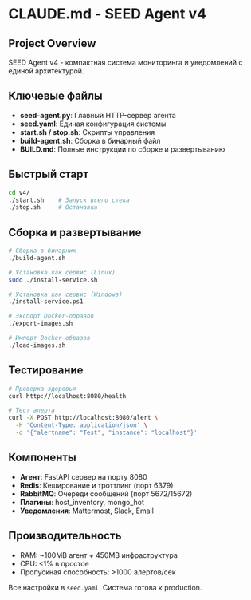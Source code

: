 # CLAUDE.md - SEED Agent v4

## Project Overview

SEED Agent v4 - компактная система мониторинга и уведомлений с единой архитектурой.

## Ключевые файлы

- **seed-agent.py**: Главный HTTP-сервер агента
- **seed.yaml**: Единая конфигурация системы  
- **start.sh / stop.sh**: Скрипты управления
- **build-agent.sh**: Сборка в бинарный файл
- **BUILD.md**: Полные инструкции по сборке и развертыванию

## Быстрый старт

```bash
cd v4/
./start.sh    # Запуск всего стека
./stop.sh     # Остановка
```

## Сборка и развертывание

```bash
# Сборка в бинарник
./build-agent.sh

# Установка как сервис (Linux)
sudo ./install-service.sh

# Установка как сервис (Windows) 
./install-service.ps1

# Экспорт Docker-образов
./export-images.sh

# Импорт Docker-образов
./load-images.sh
```

## Тестирование

```bash
# Проверка здоровья
curl http://localhost:8080/health

# Тест алерта
curl -X POST http://localhost:8080/alert \
  -H 'Content-Type: application/json' \
  -d '{"alertname": "Test", "instance": "localhost"}'
```

## Компоненты

- **Агент**: FastAPI сервер на порту 8080
- **Redis**: Кеширование и троттлинг (порт 6379)
- **RabbitMQ**: Очереди сообщений (порт 5672/15672)
- **Плагины**: host_inventory, mongo_hot
- **Уведомления**: Mattermost, Slack, Email

## Производительность

- RAM: ~100MB агент + 450MB инфраструктура
- CPU: <1% в простое
- Пропускная способность: >1000 алертов/сек

Все настройки в `seed.yaml`. Система готова к production.